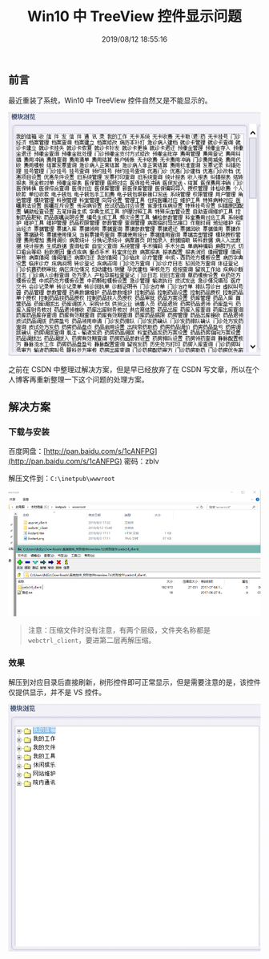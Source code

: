 ﻿---
title: "Win10 中 TreeView 控件显示问题"
date: "2019/08/12 18:55:16"
updated: "2020/02/11 13:45:27"
permalink: "display-problem-of-treeview-control-in-win10/"
tags:
 - TreeView
categories:
 - [操作系统, 工具]
---

## 前言

最近重装了系统，Win10 中 TreeView 控件自然又是不能显示的。

![20190812153344](./190812-display-problem-of-treeview-control-in-win10-01.png)

之前在 CSDN 中整理过解决方案，但是早已经放弃了在 CSDN 写文章，所以在个人博客再重新整理一下这个问题的处理方案。

## 解决方案

### 下载与安装

百度网盘：[http://pan.baidu.com/s/1cANFPG](http://pan.baidu.com/s/1cANFPG) 密码：zblv

解压文件到：`C:\inetpub\wwwroot`

![20190812154140](./190812-display-problem-of-treeview-control-in-win10-02.png)

> 注意：压缩文件时没有注意，有两个层级，文件夹名称都是 `webctrl_client`，要进第二层再解压缩。

### 效果

解压到对应目录后直接刷新，树形控件即可正常显示，但是需要注意的是，该控件仅提供显示，并不是 VS 控件。

![20190812154217](./190812-display-problem-of-treeview-control-in-win10-03.png)
